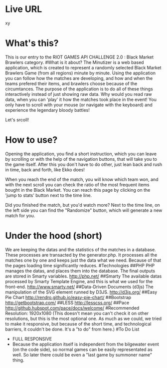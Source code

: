 # Live URL
xy
# What's this?
This is our entry to the RIOT GAMES API CHALLENGE 2.0 : Black Market Brawlers category.
#What is it about?
The Minutizer is a web based application, which is created to represent a randomly selected Black Market Brawlers Game (from all regions) minute by minute. Using the application you can follow how the matches are developing, and how and when the teams prefered their items, and brawlers choose because of the circumtances. The purpose of the application is to do all of these things interactively instead of just showing raw data. Why would you read raw data, when you can 'play' it how the matches took place in the event! You only have to scroll with your mouse (or navigate with the keyboard) and experience the legendary bloody battles!

Let's srcoll!
# How to use?
Opening the application, you find a short instruction, which you can leave by scrolling or with the help of the navigation buttons, that will take you to the game itself. After this you don't have to do other, just lean back and rush in time, back and forth, like Ekko does!

When you reach the end of the match, you will know which team won, and with the next scroll you can check the ratio of the most frequent items bought in the Black Market. You can reach this page by clicking on the 'jump to stats' button next to the time line.

Did you finished the match, but you'd watch more? Next to the time line, on the left side you can find the "Randomize" button, which will generate a new match for you.

# Under the hood (short)
We are keeping the datas and the statistics of the matches in a database. These processes are transacted by the generator.php. It processes all the matches one by one and keeps just the data what we need. Because of that the pages loading time significantly reduces.
#Technologies
##PHP
PHP manages the datas, and places them into the database. The final outputs are stored in Smarty variables.
http://php.net/
##Smarty
The available datas processed by Smarty Template Engine, and this is what we used for the front-end.
http://www.smarty.net/
##Data-Driven Documents (d3js)
The manipulation of the SVG element runned by D3JS.
http://d3js.org/
##Easy Pie Chart
http://rendro.github.io/easy-pie-chart/
##Bootstrap
http://getbootstrap.com/
##LESS
http://lesscss.org/
##Pace
http://github.hubspot.com/pace/docs/welcome/
#Recommended Resolution:
1920x1080
(This doesn't mean you can't check it on other resolutions, but this is the most optional one. As much as we could, we tried to make it responsive, but because of the short time, and technological barriers, it couldn't be done. It's a "to do" from here.)
#To Do List
- FULL RESPONSIVE
- Because the application itself is independent from the bilgewater event (on the code side), so normal games can be easily representated as well. So later there could be even a "last game by summoner name" thing.
